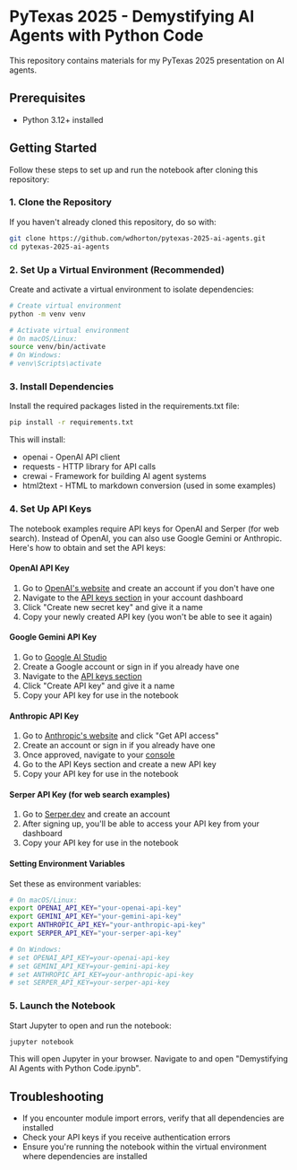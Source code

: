 # PyTexas 2025 - Demystifying AI Agents with Python Code

This repository contains materials for my PyTexas 2025 presentation on AI agents.

## Prerequisites

- Python 3.12+ installed

## Getting Started

Follow these steps to set up and run the notebook after cloning this repository:

### 1. Clone the Repository

If you haven't already cloned this repository, do so with:

```bash
git clone https://github.com/wdhorton/pytexas-2025-ai-agents.git
cd pytexas-2025-ai-agents
```

### 2. Set Up a Virtual Environment (Recommended)

Create and activate a virtual environment to isolate dependencies:

```bash
# Create virtual environment
python -m venv venv

# Activate virtual environment
# On macOS/Linux:
source venv/bin/activate
# On Windows:
# venv\Scripts\activate
```

### 3. Install Dependencies

Install the required packages listed in the requirements.txt file:

```bash
pip install -r requirements.txt
```

This will install:
- openai - OpenAI API client
- requests - HTTP library for API calls
- crewai - Framework for building AI agent systems
- html2text - HTML to markdown conversion (used in some examples)

### 4. Set Up API Keys

The notebook examples require API keys for OpenAI and Serper (for web search). Instead of OpenAI, you can also use Google Gemini or Anthropic. Here's how to obtain and set the API keys:

#### OpenAI API Key

1. Go to [OpenAI's website](https://platform.openai.com/signup) and create an account if you don't have one
2. Navigate to the [API keys section](https://platform.openai.com/api-keys) in your account dashboard
3. Click "Create new secret key" and give it a name
4. Copy your newly created API key (you won't be able to see it again)

#### Google Gemini API Key

1. Go to [Google AI Studio](https://aistudio.google.com/)
2. Create a Google account or sign in if you already have one
3. Navigate to the [API keys section](https://aistudio.google.com/app/apikeys)
4. Click "Create API key" and give it a name
5. Copy your API key for use in the notebook

#### Anthropic API Key

1. Go to [Anthropic's website](https://www.anthropic.com/product) and click "Get API access"
2. Create an account or sign in if you already have one
3. Once approved, navigate to your [console](https://console.anthropic.com/)
4. Go to the API Keys section and create a new API key
5. Copy your API key for use in the notebook

#### Serper API Key (for web search examples)

1. Go to [Serper.dev](https://serper.dev) and create an account
2. After signing up, you'll be able to access your API key from your dashboard
3. Copy your API key for use in the notebook

#### Setting Environment Variables

Set these as environment variables:

```bash
# On macOS/Linux:
export OPENAI_API_KEY="your-openai-api-key"
export GEMINI_API_KEY="your-gemini-api-key"
export ANTHROPIC_API_KEY="your-anthropic-api-key"
export SERPER_API_KEY="your-serper-api-key"

# On Windows:
# set OPENAI_API_KEY=your-openai-api-key
# set GEMINI_API_KEY=your-gemini-api-key
# set ANTHROPIC_API_KEY=your-anthropic-api-key
# set SERPER_API_KEY=your-serper-api-key
```

### 5. Launch the Notebook

Start Jupyter to open and run the notebook:

```bash
jupyter notebook
```

This will open Jupyter in your browser. Navigate to and open "Demystifying AI Agents with Python Code.ipynb".

## Troubleshooting

- If you encounter module import errors, verify that all dependencies are installed
- Check your API keys if you receive authentication errors
- Ensure you're running the notebook within the virtual environment where dependencies are installed